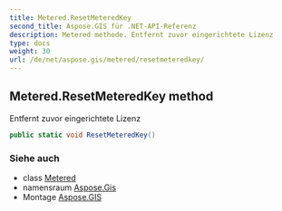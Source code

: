 ```yaml
---
title: Metered.ResetMeteredKey
second_title: Aspose.GIS für .NET-API-Referenz
description: Metered methode. Entfernt zuvor eingerichtete Lizenz
type: docs
weight: 30
url: /de/net/aspose.gis/metered/resetmeteredkey/
---
```

## Metered.ResetMeteredKey method

Entfernt zuvor eingerichtete Lizenz

```csharp
public static void ResetMeteredKey()
```

### Siehe auch

* class [Metered](../)
* namensraum [Aspose.Gis](../../metered/)
* Montage [Aspose.GIS](../../../)


